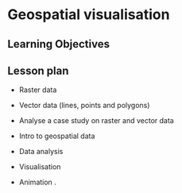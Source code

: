 # Geospatial visualisation

## Learning Objectives

## Lesson plan
- Raster data
- Vector data (lines, points and polygons)
- Analyse a case study on raster and vector data 


- Intro to geospatial data 
- Data analysis
- Visualisation
- Animation
.
